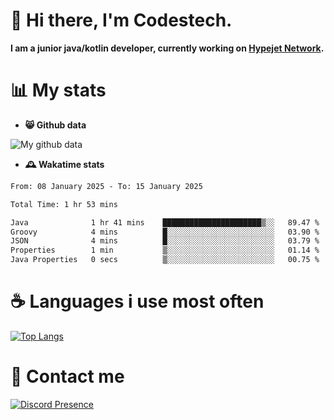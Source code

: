 # 👋 Hi there, I'm Codestech.
**I am a junior java/kotlin developer, currently working on [Hypejet Network](https://github.com/Hypejet).**

# 📊 My stats
- **😸 Github data**

![My github data](https://github-readme-stats.vercel.app/api?username=Codestech1&count_private=true&include_all_commits=true&theme=codeSTACKr)

- **🕰️ Wakatime stats**
<!--START_SECTION:waka-->

```txt
From: 08 January 2025 - To: 15 January 2025

Total Time: 1 hr 53 mins

Java              1 hr 41 mins    ██████████████████████▒░░   89.47 %
Groovy            4 mins          █░░░░░░░░░░░░░░░░░░░░░░░░   03.90 %
JSON              4 mins          █░░░░░░░░░░░░░░░░░░░░░░░░   03.79 %
Properties        1 min           ▒░░░░░░░░░░░░░░░░░░░░░░░░   01.14 %
Java Properties   0 secs          ▒░░░░░░░░░░░░░░░░░░░░░░░░   00.75 %
```

<!--END_SECTION:waka-->

# ☕ Languages i use most often
[![Top Langs](https://github-readme-stats.vercel.app/api/top-langs/?username=Codestech1&layout=compact&langs_count=8&exclude_repo=window5000.github.io&theme=codeSTACKr)](https://github.com/anuraghazra/github-readme-stats)

# 💬 Contact me
[![Discord Presence](https://lanyard.cnrad.dev/api/650718742157852740)](https://discord.com/users/650718742157852740)
</br>
